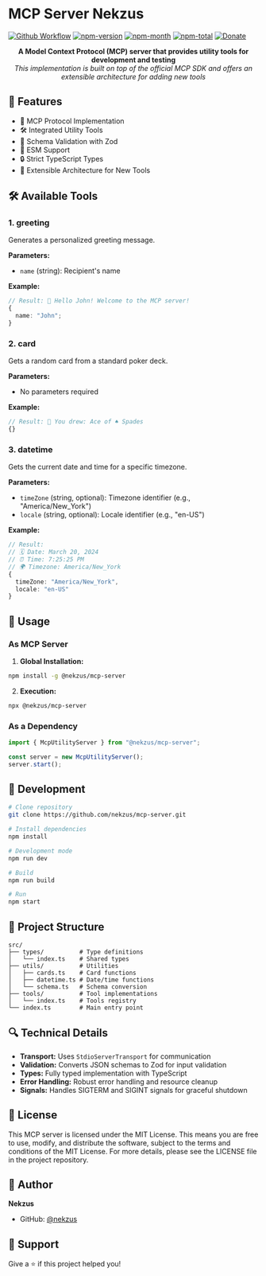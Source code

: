 # MCP Server Nekzus

[![Github Workflow](https://github.com/nekzus/mcp-server/actions/workflows/publish.yml/badge.svg?event=push)](https://github.com/Nekzus/mcp-server/actions/workflows/publish.yml)
[![npm-version](https://img.shields.io/npm/v/@nekzus/mcp-server.svg)](https://www.npmjs.com/package/@nekzus/mcp-server)
[![npm-month](https://img.shields.io/npm/dm/@nekzus/mcp-server.svg)](https://www.npmjs.com/package/@nekzus/mcp-server)
[![npm-total](https://img.shields.io/npm/dt/@nekzus/mcp-server.svg?style=flat)](https://www.npmjs.com/package/@nekzus/mcp-server)
[![Donate](https://img.shields.io/badge/donate-paypal-blue.svg?style=flat-square)](https://paypal.me/maseortega)

<div align="center">

**A Model Context Protocol (MCP) server that provides utility tools for
development and testing** </br>_This implementation is built on top of the
official MCP SDK and offers an extensible architecture for adding new tools_

</div>

## 🌟 Features

- 🔄 MCP Protocol Implementation
- 🛠️ Integrated Utility Tools
- 📝 Schema Validation with Zod
- 🚀 ESM Support
- 🔒 Strict TypeScript Types
- 🧩 Extensible Architecture for New Tools

## 🛠️ Available Tools

### 1. greeting

Generates a personalized greeting message.

**Parameters:**

- `name` (string): Recipient's name

**Example:**

```typescript
// Result: 👋 Hello John! Welcome to the MCP server!
{
  name: "John";
}
```

### 2. card

Gets a random card from a standard poker deck.

**Parameters:**

- No parameters required

**Example:**

```typescript
// Result: 🎴 You drew: Ace of ♠️ Spades
{}
```

### 3. datetime

Gets the current date and time for a specific timezone.

**Parameters:**

- `timeZone` (string, optional): Timezone identifier (e.g., "America/New_York")
- `locale` (string, optional): Locale identifier (e.g., "en-US")

**Example:**

```typescript
// Result: 
// 🗓️ Date: March 20, 2024
// ⏰ Time: 7:25:25 PM
// 🌍 Timezone: America/New_York
{
  timeZone: "America/New_York",
  locale: "en-US"
}
```

## 🚀 Usage

### As MCP Server

1. **Global Installation:**

```bash
npm install -g @nekzus/mcp-server
```

2. **Execution:**

```bash
npx @nekzus/mcp-server
```

### As a Dependency

```typescript
import { McpUtilityServer } from "@nekzus/mcp-server";

const server = new McpUtilityServer();
server.start();
```

## 🔧 Development

```bash
# Clone repository
git clone https://github.com/nekzus/mcp-server.git

# Install dependencies
npm install

# Development mode
npm run dev

# Build
npm run build

# Run
npm start
```

## 📁 Project Structure

```
src/
├── types/          # Type definitions
│   └── index.ts    # Shared types
├── utils/          # Utilities
│   ├── cards.ts    # Card functions
│   ├── datetime.ts # Date/time functions
│   └── schema.ts   # Schema conversion
├── tools/          # Tool implementations
│   └── index.ts    # Tools registry
└── index.ts        # Main entry point
```

## 🔍 Technical Details

- **Transport:** Uses `StdioServerTransport` for communication
- **Validation:** Converts JSON schemas to Zod for input validation
- **Types:** Fully typed implementation with TypeScript
- **Error Handling:** Robust error handling and resource cleanup
- **Signals:** Handles SIGTERM and SIGINT signals for graceful shutdown

## 📄 License

This MCP server is licensed under the MIT License. This means you are free to use, modify, and distribute the software, subject to the terms and conditions of the MIT License. For more details, please see the LICENSE file in the project repository.

## 👤 Author

**Nekzus**

- GitHub: [@nekzus](https://github.com/nekzus)

## 🌟 Support

Give a ⭐️ if this project helped you!
